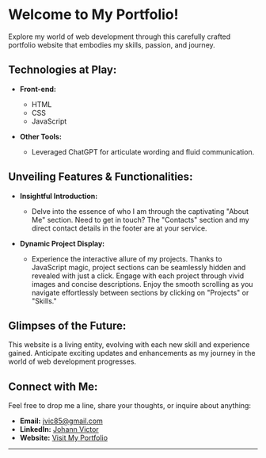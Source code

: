 # Welcome to My Portfolio!

Explore my world of web development through this carefully crafted portfolio website that embodies my skills, passion, and journey.

## Technologies at Play:

- **Front-end:**
  - HTML
  - CSS
  - JavaScript

- **Other Tools:**
  - Leveraged ChatGPT for articulate wording and fluid communication.

## Unveiling Features & Functionalities:

- **Insightful Introduction:**
  - Delve into the essence of who I am through the captivating "About Me" section. Need to get in touch? The "Contacts" section and my direct contact details in the footer are at your service.

- **Dynamic Project Display:**
  - Experience the interactive allure of my projects. Thanks to JavaScript magic, project sections can be seamlessly hidden and revealed with just a click. Engage with each project through vivid images and concise descriptions. Enjoy the smooth scrolling as you navigate effortlessly between sections by clicking on "Projects" or "Skills."

## Glimpses of the Future:

This website is a living entity, evolving with each new skill and experience gained. Anticipate exciting updates and enhancements as my journey in the world of web development progresses.

## Connect with Me:

Feel free to drop me a line, share your thoughts, or inquire about anything:

- **Email:** [jvic85@gmail.com](mailto:jvic85@gmail.com)
- **LinkedIn:** [Johann Victor](https://www.linkedin.com/in/johann-victor-040a55180)
- **Website:** [Visit My Portfolio](https://johannvictor.github.io/Portfolio/)

---
